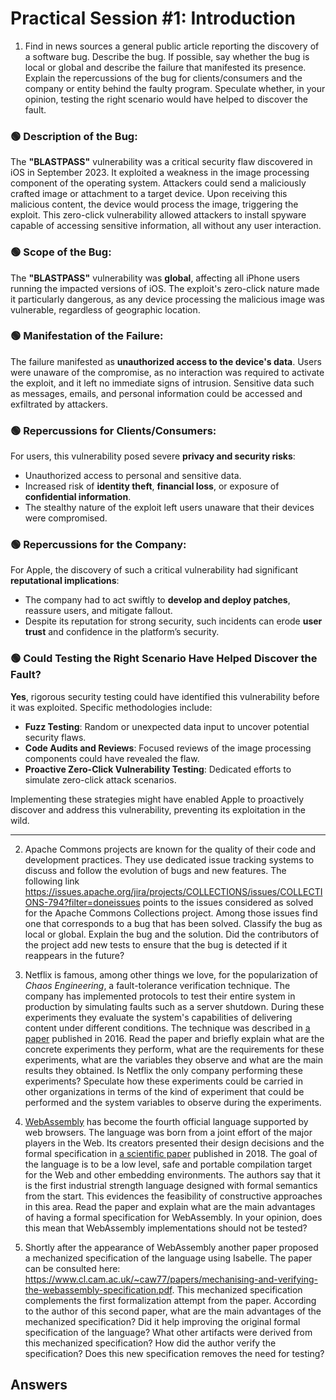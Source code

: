 # Practical Session #1: Introduction

1. Find in news sources a general public article reporting the discovery of a software bug. Describe the bug. If possible, say whether the bug is local or global and describe the failure that manifested its presence. Explain the repercussions of the bug for clients/consumers and the company or entity behind the faulty program. Speculate whether, in your opinion, testing the right scenario would have helped to discover the fault.

### 🟢 Description of the Bug: 
The **"BLASTPASS"** vulnerability was a critical security flaw discovered in iOS in September 2023. It exploited a weakness in the image processing component of the operating system. Attackers could send a maliciously crafted image or attachment to a target device. Upon receiving this malicious content, the device would process the image, triggering the exploit. This zero-click vulnerability allowed attackers to install spyware capable of accessing sensitive information, all without any user interaction.

### 🟢 Scope of the Bug:
The **"BLASTPASS"** vulnerability was **global**, affecting all iPhone users running the impacted versions of iOS. The exploit's zero-click nature made it particularly dangerous, as any device processing the malicious image was vulnerable, regardless of geographic location.

### 🟢 Manifestation of the Failure:
The failure manifested as **unauthorized access to the device's data**. Users were unaware of the compromise, as no interaction was required to activate the exploit, and it left no immediate signs of intrusion. Sensitive data such as messages, emails, and personal information could be accessed and exfiltrated by attackers.

### 🟢 Repercussions for Clients/Consumers:
For users, this vulnerability posed severe **privacy and security risks**:
- Unauthorized access to personal and sensitive data.
- Increased risk of **identity theft**, **financial loss**, or exposure of **confidential information**.
- The stealthy nature of the exploit left users unaware that their devices were compromised.

### 🟢 Repercussions for the Company:
For Apple, the discovery of such a critical vulnerability had significant **reputational implications**:
- The company had to act swiftly to **develop and deploy patches**, reassure users, and mitigate fallout.
- Despite its reputation for strong security, such incidents can erode **user trust** and confidence in the platform’s security.

### 🟢 Could Testing the Right Scenario Have Helped Discover the Fault?
**Yes**, rigorous security testing could have identified this vulnerability before it was exploited. Specific methodologies include:
- **Fuzz Testing**: Random or unexpected data input to uncover potential security flaws.
- **Code Audits and Reviews**: Focused reviews of the image processing components could have revealed the flaw.
- **Proactive Zero-Click Vulnerability Testing**: Dedicated efforts to simulate zero-click attack scenarios.

Implementing these strategies might have enabled Apple to proactively discover and address this vulnerability, preventing its exploitation in the wild.

----------------------------------------------------------------------------------------------------------------------------------------------------------
2. Apache Commons projects are known for the quality of their code and development practices. They use dedicated issue tracking systems to discuss and follow the evolution of bugs and new features. The following link https://issues.apache.org/jira/projects/COLLECTIONS/issues/COLLECTIONS-794?filter=doneissues points to the issues considered as solved for the Apache Commons Collections project. Among those issues find one that corresponds to a bug that has been solved. Classify the bug as local or global. Explain the bug and the solution. Did the contributors of the project add new tests to ensure that the bug is detected if it reappears in the future?

4. Netflix is famous, among other things we love, for the popularization of *Chaos Engineering*, a fault-tolerance verification technique. The company has implemented protocols to test their entire system in production by simulating faults such as a server shutdown. During these experiments they evaluate the system's capabilities of delivering content under different conditions. The technique was described in [a paper](https://arxiv.org/ftp/arxiv/papers/1702/1702.05843.pdf) published in 2016. Read the paper and briefly explain what are the concrete experiments they perform, what are the requirements for these experiments, what are the variables they observe and what are the main results they obtained. Is Netflix the only company performing these experiments? Speculate how these experiments could be carried in other organizations in terms of the kind of experiment that could be performed and the system variables to observe during the experiments.

5. [WebAssembly](https://webassembly.org/) has become the fourth official language supported by web browsers. The language was born from a joint effort of the major players in the Web. Its creators presented their design decisions and the formal specification in [a scientific paper](https://people.mpi-sws.org/~rossberg/papers/Haas,%20Rossberg,%20Schuff,%20Titzer,%20Gohman,%20Wagner,%20Zakai,%20Bastien,%20Holman%20-%20Bringing%20the%20Web%20up%20to%20Speed%20with%20WebAssembly.pdf) published in 2018. The goal of the language is to be a low level, safe and portable compilation target for the Web and other embedding environments. The authors say that it is the first industrial strength language designed with formal semantics from the start. This evidences the feasibility of constructive approaches in this area. Read the paper and explain what are the main advantages of having a formal specification for WebAssembly. In your opinion, does this mean that WebAssembly implementations should not be tested? 

6.  Shortly after the appearance of WebAssembly another paper proposed a mechanized specification of the language using Isabelle. The paper can be consulted here: https://www.cl.cam.ac.uk/~caw77/papers/mechanising-and-verifying-the-webassembly-specification.pdf. This mechanized specification complements the first formalization attempt from the paper. According to the author of this second paper, what are the main advantages of the mechanized specification? Did it help improving the original formal specification of the language? What other artifacts were derived from this mechanized specification? How did the author verify the specification? Does this new specification removes the need for testing?

## Answers
